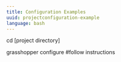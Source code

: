 ```yaml
---
title: Configuration Examples
uuid: projectconfiguration-example
language: bash
---
```

cd [project directory]

grasshopper configure #follow instructions
